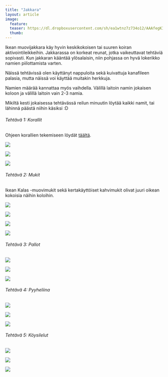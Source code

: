 ```yaml
---
title: "Jakkara"
layout: article
image:
  feature:
  teaser: https://dl.dropboxusercontent.com/sh/ea1wtnz7z734o12/AAAfegKIA-UhXZ3U8TPCjaTna/aktivointi/jakkara/DS00940-245px.jpg
  thumb:
---
```


Ikean muovijakkara käy hyvin keskikokoisen tai suuren koiran aktivointileikkeihin. Jakkarassa on korkeat reunat, jotka vaikeuttavat tehtäviä sopivasti. Kun jakkaran kääntää ylösalaisin, niin pohjassa on hyvä lokerikko namien piilottamista varten.

Näissä tehtävissä olen käyttänyt nappuloita sekä kuivattuja kanafileen palasia, mutta näissä voi käyttää muitakin herkkuja.

Namien määrää kannattaa myös vaihdella. Välillä laitoin namin jokaisen koloon ja välillä laitoin vain 2-3 namia.

Mikiltä kesti jokaisessa tehtävässä reilun minuutin löytää kaikki namit, tai lähinnä päästä niihin käsiksi :D

###### Tehtävä 1: Korallit

Ohjeen korallien tekemiseen löydät [täältä](/aktivointi/korallit/).

[![](https://dl.dropboxusercontent.com/sh/ea1wtnz7z734o12/AADhLYak8fFx2n1cAU-jWe_Sa/aktivointi/jakkara/DS00935-800px.jpg)](https://dl.dropboxusercontent.com/sh/ea1wtnz7z734o12/AAAsjqewDgq07rL9qLkikS92a/aktivointi/jakkara/DS00935.jpg)

[![](https://dl.dropboxusercontent.com/sh/ea1wtnz7z734o12/AACl3cffcbY9A8IVw-_P2ew0a/aktivointi/jakkara/DS00933-800px.jpg)](https://dl.dropboxusercontent.com/sh/ea1wtnz7z734o12/AACa0mkOFI79L_sS6uLTN-TGa/aktivointi/jakkara/DS00933.jpg)

[![](https://dl.dropboxusercontent.com/sh/ea1wtnz7z734o12/AACd6JMolMoiYp09MJ0hFxk7a/aktivointi/jakkara/DS00940-800px.jpg)](https://dl.dropboxusercontent.com/sh/ea1wtnz7z734o12/AADqG5h8ZAL4F8wajQCYSlQma/aktivointi/jakkara/DS00940.jpg)

###### Tehtävä 2: Mukit

Ikean Kalas -muovimukit sekä kertakäyttöiset kahvimukit olivat juuri oikean kokoisia näihin koloihin.

[![](https://dl.dropboxusercontent.com/sh/ea1wtnz7z734o12/AAD3FmPZltgenQor7v3kXSlca/aktivointi/jakkara/DS01055-800px.jpg)](https://dl.dropboxusercontent.com/sh/ea1wtnz7z734o12/AACTgAl0uLqxv-uBwWpd_xQMa/aktivointi/jakkara/DS01055.jpg)

[![](https://dl.dropboxusercontent.com/sh/ea1wtnz7z734o12/AABheK533ivgKAHnkAK0psfLa/aktivointi/jakkara/DS01057-800px.jpg)](https://dl.dropboxusercontent.com/sh/ea1wtnz7z734o12/AADwJHsl0jVTNzE56NSOJqpqa/aktivointi/jakkara/DS01057.jpg)

[![](https://dl.dropboxusercontent.com/sh/ea1wtnz7z734o12/AAAvKKY9KmvlaQMel_2UTbYna/aktivointi/jakkara/DS01072-800px.jpg)](https://dl.dropboxusercontent.com/sh/ea1wtnz7z734o12/AAAY2Qm0hogkm-DKSJbbqsP-a/aktivointi/jakkara/DS01072.jpg)

[![](https://dl.dropboxusercontent.com/sh/ea1wtnz7z734o12/AADrPEgnursyHwaB50RcVld8a/aktivointi/jakkara/DS01089-800px.jpg)](https://dl.dropboxusercontent.com/sh/ea1wtnz7z734o12/AABzAebTICzsOu2fuaZjovDoa/aktivointi/jakkara/DS01089.jpg)

###### Tehtävä 3: Pallot

[![](https://dl.dropboxusercontent.com/sh/ea1wtnz7z734o12/AAD_t5XBJ3jp2DG1pi8MjRfVa/aktivointi/jakkara/DS00949-800px.jpg)](https://dl.dropboxusercontent.com/sh/ea1wtnz7z734o12/AABpF_D5emaCNoVUIwjrHyTKa/aktivointi/jakkara/DS00949.jpg)

[![](https://dl.dropboxusercontent.com/sh/ea1wtnz7z734o12/AABgDZfLJf0cQ2Xta1Q4jr4la/aktivointi/jakkara/DS00951-800px.jpg)](https://dl.dropboxusercontent.com/sh/ea1wtnz7z734o12/AABkFmjDc5wivFaat3UxEo-_a/aktivointi/jakkara/DS00951.jpg)

[![](https://dl.dropboxusercontent.com/sh/ea1wtnz7z734o12/AAAv_jZbIvlwROFgApIku4kva/aktivointi/jakkara/DS00967-800px.jpg)](https://dl.dropboxusercontent.com/sh/ea1wtnz7z734o12/AAB2DQZB-JXWrGQc4mPdG69oa/aktivointi/jakkara/DS00967.jpg)

###### Tehtävä 4: Pyyheliina

[![](https://dl.dropboxusercontent.com/sh/ea1wtnz7z734o12/AADy7eboBzx2H-HauH5P5Xxxa/aktivointi/jakkara/DS00917-800px.jpg)](https://dl.dropboxusercontent.com/sh/ea1wtnz7z734o12/AAB66Whl_8_GWE4s3egyQ-s6a/aktivointi/jakkara/DS00917.jpg)

[![](https://dl.dropboxusercontent.com/sh/ea1wtnz7z734o12/AACkkBLQ9MzpQK8LK9bWg9NCa/aktivointi/jakkara/DS00919-800px.jpg)](https://dl.dropboxusercontent.com/sh/ea1wtnz7z734o12/AAD17V5DD1jnL36WV97PgkqCa/aktivointi/jakkara/DS00919.jpg)

[![](https://dl.dropboxusercontent.com/sh/ea1wtnz7z734o12/AAAUYsJYVmL0CGR_e3SWUuTEa/aktivointi/jakkara/DS00926-800px.jpg)](https://dl.dropboxusercontent.com/sh/ea1wtnz7z734o12/AAAYfQtUT0VRrkb4GFSZWo2ea/aktivointi/jakkara/DS00926.jpg)

###### Tehtävä 5: Köysilelut

[![](https://dl.dropboxusercontent.com/sh/ea1wtnz7z734o12/AAA7unUYQyY4mcvDQoheINWoa/aktivointi/jakkara/DS00973-800px.jpg)](https://dl.dropboxusercontent.com/sh/ea1wtnz7z734o12/AACPkrlhSZgxPwOEhXlTnOCia/aktivointi/jakkara/DS00973.jpg)

[![](https://dl.dropboxusercontent.com/sh/ea1wtnz7z734o12/AADLh39dkvvNEK-qwMZyNSTla/aktivointi/jakkara/DS00985-800px.jpg)](https://dl.dropboxusercontent.com/sh/ea1wtnz7z734o12/AABOtsbqWRdUs68gDHP6Nfh1a/aktivointi/jakkara/DS00985.jpg)

[![](https://dl.dropboxusercontent.com/sh/ea1wtnz7z734o12/AAB_ZXTjo1UoCxWopo_VB1kFa/aktivointi/jakkara/DS00994-800px.jpg)](https://dl.dropboxusercontent.com/sh/ea1wtnz7z734o12/AAAGZWE7jAhW4JNMCix8Fy4ha/aktivointi/jakkara/DS00994.jpg)
